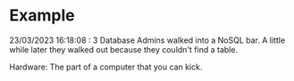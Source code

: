 # Example

<!-- replace-with-date starts -->
23/03/2023 16:18:08 : 3 Database Admins walked into a NoSQL bar. A little while later they walked out because they couldn't find a table.
<!-- replace-with-date ends -->

<!-- replace-with-joke starts -->
Hardware: The part of a computer that you can kick.
<!-- replace-with-joke ends -->